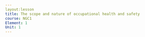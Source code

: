 ```yaml
---
layout:lesson
title: The scope and nature of occupational health and safety
course: NGC1
Element: 1
Unit: 1
---
```

